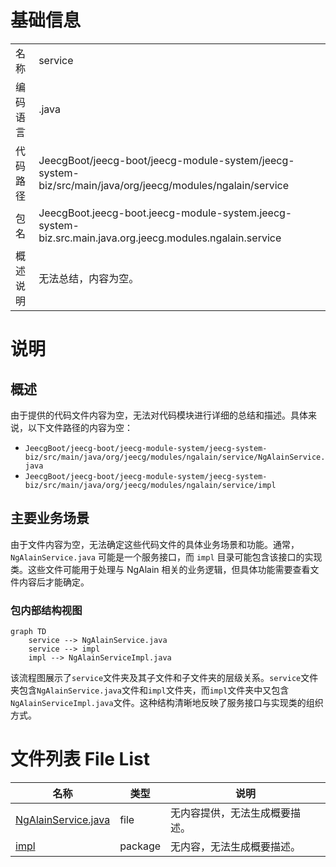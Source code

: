 # 基础信息

|      |      |
|------|------|
| 名称 | service |
| 编码语言 | .java |
| 代码路径 | JeecgBoot/jeecg-boot/jeecg-module-system/jeecg-system-biz/src/main/java/org/jeecg/modules/ngalain/service |
| 包名 | JeecgBoot.jeecg-boot.jeecg-module-system.jeecg-system-biz.src.main.java.org.jeecg.modules.ngalain.service |
| 概述说明 | 无法总结，内容为空。 |

# 说明

## 概述
由于提供的代码文件内容为空，无法对代码模块进行详细的总结和描述。具体来说，以下文件路径的内容为空：
- `JeecgBoot/jeecg-boot/jeecg-module-system/jeecg-system-biz/src/main/java/org/jeecg/modules/ngalain/service/NgAlainService.java`
- `JeecgBoot/jeecg-boot/jeecg-module-system/jeecg-system-biz/src/main/java/org/jeecg/modules/ngalain/service/impl`

## 主要业务场景
由于文件内容为空，无法确定这些代码文件的具体业务场景和功能。通常，`NgAlainService.java` 可能是一个服务接口，而 `impl` 目录可能包含该接口的实现类。这些文件可能用于处理与 NgAlain 相关的业务逻辑，但具体功能需要查看文件内容后才能确定。


### 包内部结构视图

```mermaid
graph TD
    service --> NgAlainService.java
    service --> impl
    impl --> NgAlainServiceImpl.java
```

该流程图展示了`service`文件夹及其子文件和子文件夹的层级关系。`service`文件夹包含`NgAlainService.java`文件和`impl`文件夹，而`impl`文件夹中又包含`NgAlainServiceImpl.java`文件。这种结构清晰地反映了服务接口与实现类的组织方式。

# 文件列表 File List

| 名称   | 类型  | 说明 |
|-------|------|-------------|
| [NgAlainService.java](NgAlainService.md) | file | 无内容提供，无法生成概要描述。 |
| [impl](impl/_module.md) | package | 无内容，无法生成概要描述。 |


